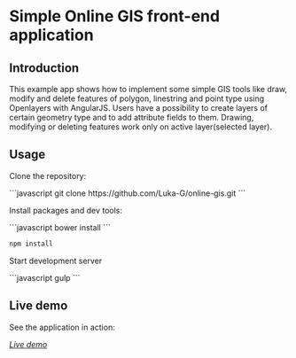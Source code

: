 <h1>Simple Online GIS front-end application</h1>
<h2>Introduction</h2>
<p>This example app shows how to implement some simple GIS tools like draw, modify and delete features of polygon, linestring and point type using Openlayers with AngularJS.
Users have a possibility to create layers of certain geometry type and to add attribute fields to them. Drawing, modifying or deleting features work only on active layer(selected layer).
</p>
<h2>Usage</h2>
<p>Clone the repository:</p>
```javascript
git clone https://github.com/Luka-G/online-gis.git
```
<p>Install packages and dev tools:</p>
```javascript
bower install
```

```javascript
npm install
```
<p>Start development server</p>
```javascript
gulp
```
<h2>Live demo</h2>
<p>See the application in action:</p>
<a href="https://luka-g.github.io/online-gis/"><i>Live demo</i></a>
